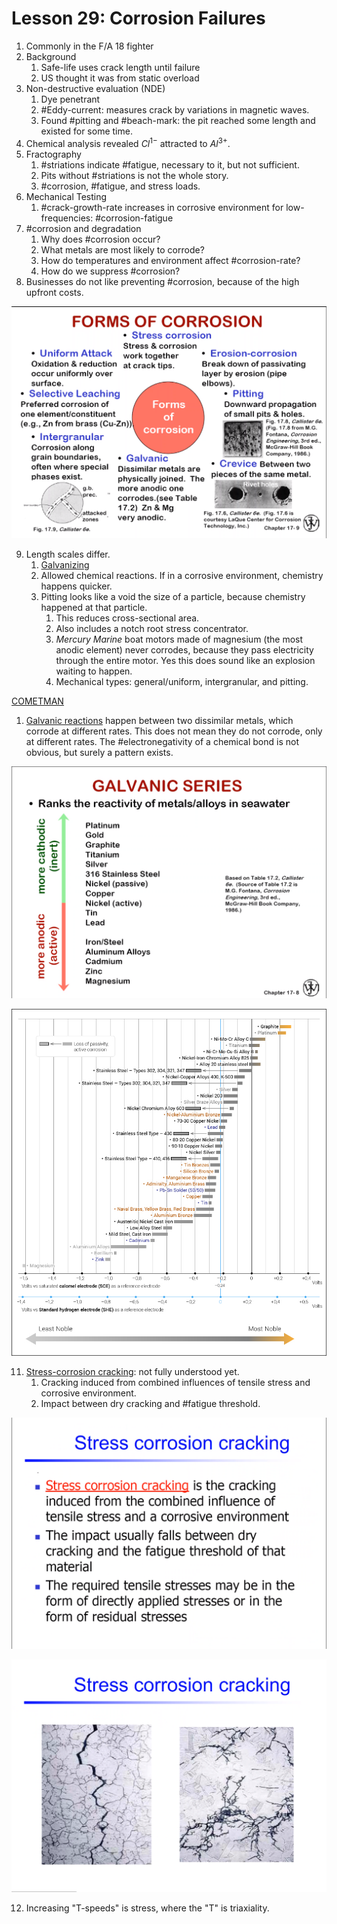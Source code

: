 # Lesson 29: Corrosion Failures

1. Commonly in the F/A 18 fighter
2. Background
   1. Safe-life uses crack length until failure
   2. US thought it was from static overload
3. Non-destructive evaluation (NDE)
   1. Dye penetrant
   2. #Eddy-current: measures crack by variations in magnetic waves.
   3. Found #pitting and #beach-mark: the pit reached some length and existed for some time.
4. Chemical analysis revealed $Cl^{1-}$ attracted to $Al^{3+}$.
5. Fractography
   1. #striations indicate #fatigue, necessary to it, but not sufficient.
   2. Pits without #striations is not the whole story.
   3. #corrosion, #fatigue, and stress loads.
6. Mechanical Testing
   1. #crack-growth-rate increases in corrosive environment for low-frequencies: #corrosion-fatigue
7. #corrosion and degradation
   1. Why does #corrosion occur?
   2. What metals are most likely to corrode?
   3. How do temperatures and environment affect #corrosion-rate?
   4. How do we suppress #corrosion?
8. Businesses do not like preventing #corrosion, because of the high upfront costs.

![](../../../attachments/engr-743-001-damage-and-fracture/./forms_of_corrosion_210423_121226_EST.png)

9. Length scales differ.
   1.  [Galvanizing](galvanizing.md)
   2.  Allowed chemical reactions. If in a corrosive environment, chemistry happens quicker.
   3.  Pitting looks like a void the size of a particle, because chemistry happened at that particle.
       1.  This reduces cross-sectional area.
       2.  Also includes a notch root stress concentrator.
       3.  _Mercury Marine_ boat motors made of magnesium (the most anodic element) never corrodes, because they pass electricity through the entire motor. Yes this does sound like an explosion waiting to happen.
       4.  Mechanical types: general/uniform, intergranular, and pitting.

[COMETMAN](cometman.md)

1.  [Galvanic reactions](galvanizing.md) happen between two dissimilar metals, which corrode at different rates. This does not mean they do not corrode, only at different rates. The #electronegativity of a chemical bond is not obvious, but surely a pattern exists.

![](../../../attachments/engr-743-001-damage-and-fracture/./galvanic_series_210423_122740_EST.png)

![](../../../attachments/engr-743-001-damage-and-fracture/./galvanic_series_expanded_210423_130950_EST.png)

11. [Stress-corrosion cracking](stress-corrosion-cracking.md): not fully understood yet.
    1.   Cracking induced from combined influences of tensile stress and corrosive environment.
    2.   Impact between dry cracking and #fatigue threshold.

![](../../../attachments/engr-743-001-damage-and-fracture/./stress_corrosion_cracking_210423_123142_EST.png)

![](../../../attachments/engr-743-001-damage-and-fracture/./stress_corrosion_cracking_SEM_210423_123320_EST.png)

12. Increasing "T-speeds" is stress, where the "T" is triaxiality.